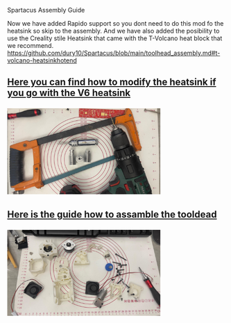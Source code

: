 <p align="left">Spartacus Assembly Guide </p>

Now we have added Rapido support so you dont need to do this mod fo the heatsink so skip to the assembly.
And we have also added the posibility to use the Creality stile Heatsink that came with the T-Volcano heat block that we recommend. 
https://github.com/dury10/Spartacus/blob/main/toolhead_assembly.md#t-volcano-heatsinkhotend



##   <a href="v6_heatsink_mod.md" > Here you can find how to modify the heatsink if you go with the V6 heatsink </a>
###  <a href="v6_heatsink_mod.md" > <img style="max-width: 70%;" src="https://github.com/dury10/Spartacus/blob/main/IMAGES/spartacus_assembly/v6_heatsink_mod/heatsink_mod.jpeg"></a>


##   <a href="toolhead_assembly.md" > Here is the guide how to assamble the tooldead  </a>
###  <a href="toolhead_assembly.md" > <img style="max-width: 70%;" src="https://github.com/dury10/Spartacus/blob/main/IMAGES/spartacus_assembly/1.jpeg"></a>




